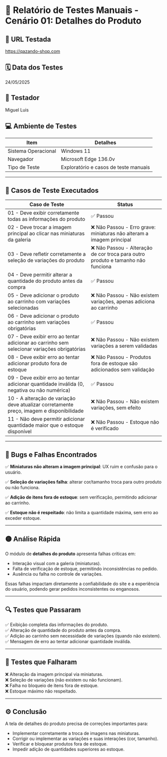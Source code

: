# 📝 Relatório de Testes Manuais - Cenário 01: Detalhes do Produto

## 🔗 URL Testada
[https://qazando-shop.com
](https://automationpratice.com.br/)

## 🗓️ Data dos Testes
24/05/2025

## 👤 Testador
Miguel Luis

## 💻 Ambiente de Testes

| Item                | Detalhes                                 |
|----------------------|------------------------------------------|
| Sistema Operacional  | Windows 11                               |
| Navegador            | Microsoft Edge 136.0v                    |
| Tipo de Teste        | Exploratório e casos de teste manuais    |

---

## 📌 Casos de Teste Executados

| Caso de Teste                                                                                           | Status    |
|----------------------------------------------------------------------------------------------------------|-----------|
| 01 - Deve exibir corretamente todas as informações do produto                                            | ✅ Passou  |
| 02 - Deve trocar a imagem principal ao clicar nas miniaturas da galeria                                   | ❌ Não Passou - Erro grave: miniaturas não alteram a imagem principal |
| 03 - Deve refletir corretamente a seleção de variações do produto                                         | ❌ Não Passou - Alteração de cor troca para outro produto e tamanho não funciona |
| 04 - Deve permitir alterar a quantidade do produto antes da compra                                        | ✅ Passou  |
| 05 - Deve adicionar o produto ao carrinho com variações selecionadas                                      | ❌ Não Passou - Não existem variações, apenas adiciona ao carrinho |
| 06 - Deve adicionar o produto ao carrinho sem variações obrigatórias                                      | ✅ Passou  |
| 07 - Deve exibir erro ao tentar adicionar ao carrinho sem selecionar variações obrigatórias                | ❌ Não Passou - Não existem variações a serem validadas |
| 08 - Deve exibir erro ao tentar adicionar produto fora de estoque                                         | ❌ Não Passou - Produtos fora de estoque são adicionados sem validação |
| 09 - Deve exibir erro ao tentar adicionar quantidade inválida (0, negativa ou não numérica)               | ✅ Passou  |
| 10 - A alteração de variação deve atualizar corretamente preço, imagem e disponibilidade                   | ❌ Não Passou - Não existem variações, sem efeito |
| 11 - Não deve permitir adicionar quantidade maior que o estoque disponível                                 | ❌ Não Passou - Estoque não é verificado |

---

## 🚨 Bugs e Falhas Encontrados

✅ **Miniaturas não alteram a imagem principal**: UX ruim e confusão para o usuário.

✅ **Seleção de variações falha**: alterar cor/tamanho troca para outro produto ou não funciona.

✅ **Adição de itens fora de estoque**: sem verificação, permitindo adicionar ao carrinho.

✅ **Estoque não é respeitado**: não limita a quantidade máxima, sem erro ao exceder estoque.

---

## 🟡 Análise Rápida

O módulo de **detalhes do produto** apresenta falhas críticas em:  
- Interação visual com a galeria (miniaturas).  
- Falta de verificação de estoque, permitindo inconsistências no pedido.  
- Ausência ou falha no controle de variações.  

Essas falhas impactam diretamente a confiabilidade do site e a experiência do usuário, podendo gerar pedidos inconsistentes ou enganosos.

---

## 🔍 Testes que Passaram

✅ Exibição completa das informações do produto.  
✅ Alteração de quantidade do produto antes da compra.  
✅ Adição ao carrinho sem necessidade de variações (quando não existem).  
✅ Mensagem de erro ao tentar adicionar quantidade inválida.

---

## 🚧 Testes que Falharam

❌ Alteração da imagem principal via miniaturas.  
❌ Seleção de variações (não existem ou não funcionam).  
❌ Falha no bloqueio de itens fora de estoque.  
❌ Estoque máximo não respeitado.

---

## ⚙️ Conclusão

A tela de detalhes do produto precisa de correções importantes para:  
- Implementar corretamente a troca de imagens nas miniaturas.  
- Corrigir ou implementar as variações e suas interações (cor, tamanho).  
- Verificar e bloquear produtos fora de estoque.  
- Impedir adição de quantidades superiores ao estoque.
